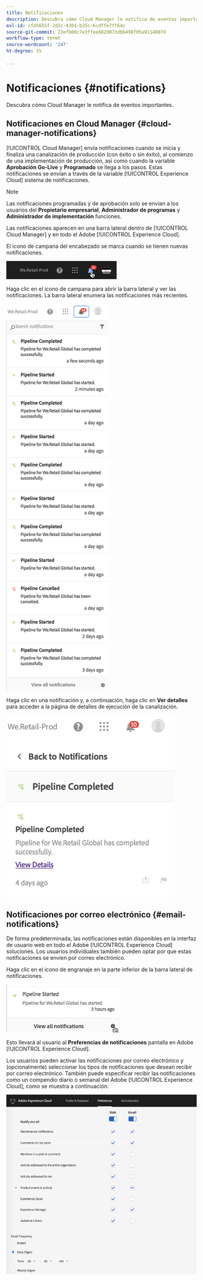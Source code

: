 ```yaml
---
title: Notificaciones
description: Descubra cómo Cloud Manager le notifica de eventos importantes.
exl-id: cfd5655f-2d2c-4304-b25c-6cdffe7ff64c
source-git-commit: 22efb00c7e3ffee8829073dbb498f05a9114807d
workflow-type: tm+mt
source-wordcount: '247'
ht-degree: 1%

---
```



# Notificaciones {#notifications}

Descubra cómo Cloud Manager le notifica de eventos importantes.

## Notificaciones en Cloud Manager {#cloud-manager-notifications}

[!UICONTROL Cloud Manager] envía notificaciones cuando se inicia y finaliza una canalización de producción (con éxito o sin éxito), al comienzo de una implementación de producción, así como cuando la variable **Aprobación Go-Live** y **Programado** se llega a los pasos. Estas notificaciones se envían a través de la variable [!UICONTROL Experience Cloud] sistema de notificaciones.

>[!NOTE]
>
>Las notificaciones programadas y de aprobación solo se envían a los usuarios del **Propietario empresarial**, **Administrador de programas** y **Administrador de implementación** funciones.

Las notificaciones aparecen en una barra lateral dentro de [!UICONTROL Cloud Manager] y en todo el Adobe [!UICONTROL Experience Cloud].

El icono de campana del encabezado se marca cuando se tienen nuevas notificaciones.

![Icono de notificaciones](/help/assets/image2018-7-12_11-52-40.png)

Haga clic en el icono de campana para abrir la barra lateral y ver las notificaciones. La barra lateral enumera las notificaciones más recientes.

![Barra lateral de notificaciones](/help/assets/screen_shot_2018-07-20at91406pm.png)

Haga clic en una notificación y, a continuación, haga clic en **Ver detalles** para acceder a la página de detalles de ejecución de la canalización.

![Ver detalles](/help/assets/screen_shot_2018-08-14at43503pm.png)

## Notificaciones por correo electrónico {#email-notifications}

De forma predeterminada, las notificaciones están disponibles en la interfaz de usuario web en todo el Adobe [!UICONTROL Experience Cloud] soluciones. Los usuarios individuales también pueden optar por que estas notificaciones se envíen por correo electrónico.

Haga clic en el icono de engranaje en la parte inferior de la barra lateral de notificaciones.

![Icono de configuración de notificación](/help/assets/image2018-7-12_12-8-19.png)

Esto llevará al usuario al **Preferencias de notificaciones** pantalla en Adobe [!UICONTROL Experience Cloud].

Los usuarios pueden activar las notificaciones por correo electrónico y (opcionalmente) seleccionar los tipos de notificaciones que desean recibir por correo electrónico. También puede especificar recibir las notificaciones como un compendio diario o semanal del Adobe [!UICONTROL Experience Cloud], como se muestra a continuación:

![Configuración de notificaciones](/help/assets/image2018-7-12_12-10-51.png)
